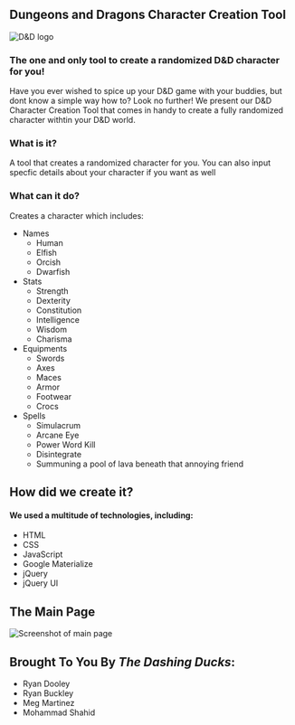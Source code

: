 ## Dungeons and Dragons Character Creation Tool

![D&D logo](https://user-images.githubusercontent.com/105463287/177435190-5c7caf06-c92f-479a-9775-8c8d8ef5bb4b.png)

### The one and only tool to create a randomized D&D character for you!
Have you ever wished to spice up your D&D game with your buddies, but dont know a simple way how to? Look no further! We present our D&D Character Creation Tool that comes in handy to create a fully randomized character withtin your D&D world. 

### What is it?
A tool that creates a randomized character for you. You can also input specfic details about your character if you want as well

### What can it do?
Creates a character which includes:

* Names
  * Human
  * Elfish
  * Orcish
  * Dwarfish
* Stats
  * Strength
  * Dexterity
  * Constitution
  * Intelligence
  * Wisdom
  * Charisma
* Equipments
  * Swords
  * Axes
  * Maces
  * Armor
  * Footwear
  * Crocs
* Spells
  * Simulacrum
  * Arcane Eye
  * Power Word Kill
  * Disintegrate
  * Summuning a pool of lava beneath that annoying friend
  
## How did we create it?
  
#### We used a multitude of technologies, including: 
  * HTML
  * CSS
  * JavaScript 
  * Google Materialize 
  * jQuery
  * jQuery UI
  
## The Main Page

![Screenshot of main page](https://user-images.githubusercontent.com/105463287/177440222-c35f7af2-a067-4b73-a07c-1df25bfef071.png)
  
## Brought To You By *The Dashing Ducks*:
* Ryan Dooley
* Ryan Buckley
* Meg Martinez
* Mohammad Shahid

